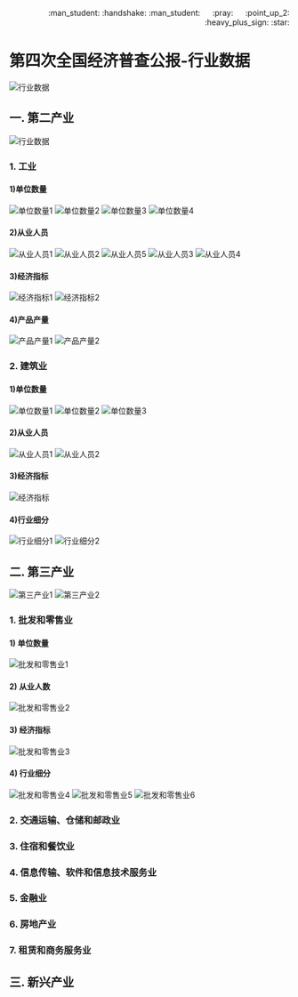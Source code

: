 <p align = "right"> :man_student: :handshake: :man_student:  &emsp; :pray: &emsp; :point_up_2: :heavy_plus_sign: :star: </p>  

# 第四次全国经济普查公报-行业数据

![行业数据][026]

## 一. 第二产业

![行业数据][029]

### 1. 工业

#### 1)单位数量

![单位数量1][030]
![单位数量2][031]
![单位数量3][032]
![单位数量4][033]

#### 2)从业人员

![从业人员1][034]
![从业人员2][035]
![从业人员5][038]
![从业人员3][036]
![从业人员4][037]

#### 3)经济指标

![经济指标1][039]
![经济指标2][040]

#### 4)产品产量

![产品产量1][041]
![产品产量2][042]

### 2. 建筑业

#### 1)单位数量

![单位数量1][043]
![单位数量2][044]
![单位数量3][045]

#### 2)从业人员

![从业人员1][046]
![从业人员2][047]

#### 3)经济指标

![经济指标][048]

#### 4)行业细分

![行业细分1][049]
![行业细分2][050]

## 二. 第三产业

![第三产业1][051]
![第三产业2][052]

### 1. 批发和零售业

#### 1) 单位数量

![批发和零售业1][053]

#### 2) 从业人数

![批发和零售业2][054]

#### 3) 经济指标

![批发和零售业3][055]

#### 4) 行业细分

![批发和零售业4][056]
![批发和零售业5][057]
![批发和零售业6][058]

### 2. 交通运输、仓储和邮政业




### 3. 住宿和餐饮业




### 4. 信息传输、软件和信息技术服务业




### 5. 金融业




### 6. 房地产业




### 7. 租赁和商务服务业




## 三. 新兴产业








[026]:https://github.com/446020169/Open/raw/master/Economic_census/image/026.jpg
[029]:https://github.com/446020169/Open/raw/master/Economic_census/image/029.jpg
[030]:https://github.com/446020169/Open/raw/master/Economic_census/image/030.jpg
[031]:https://github.com/446020169/Open/raw/master/Economic_census/image/031.jpg
[032]:https://github.com/446020169/Open/raw/master/Economic_census/image/032.jpg
[033]:https://github.com/446020169/Open/raw/master/Economic_census/image/033.jpg
[034]:https://github.com/446020169/Open/raw/master/Economic_census/image/034.jpg
[035]:https://github.com/446020169/Open/raw/master/Economic_census/image/035.jpg
[036]:https://github.com/446020169/Open/raw/master/Economic_census/image/036.jpg
[037]:https://github.com/446020169/Open/raw/master/Economic_census/image/037.jpg
[038]:https://github.com/446020169/Open/raw/master/Economic_census/image/038.jpg
[039]:https://github.com/446020169/Open/raw/master/Economic_census/image/039.jpg
[040]:https://github.com/446020169/Open/raw/master/Economic_census/image/040.jpg
[041]:https://github.com/446020169/Open/raw/master/Economic_census/image/041.jpg
[042]:https://github.com/446020169/Open/raw/master/Economic_census/image/042.jpg
[043]:https://github.com/446020169/Open/raw/master/Economic_census/image/043.jpg
[044]:https://github.com/446020169/Open/raw/master/Economic_census/image/044.jpg
[045]:https://github.com/446020169/Open/raw/master/Economic_census/image/045.jpg
[046]:https://github.com/446020169/Open/raw/master/Economic_census/image/046.jpg
[047]:https://github.com/446020169/Open/raw/master/Economic_census/image/047.jpg
[048]:https://github.com/446020169/Open/raw/master/Economic_census/image/048.jpg
[049]:https://github.com/446020169/Open/raw/master/Economic_census/image/049.jpg
[050]:https://github.com/446020169/Open/raw/master/Economic_census/image/050.jpg
[051]:https://github.com/446020169/Open/raw/master/Economic_census/image/051.jpg
[052]:https://github.com/446020169/Open/raw/master/Economic_census/image/052.jpg
[053]:https://github.com/446020169/Open/raw/master/Economic_census/image/053.jpg
[054]:https://github.com/446020169/Open/raw/master/Economic_census/image/054.jpg
[055]:https://github.com/446020169/Open/raw/master/Economic_census/image/055.jpg
[056]:https://github.com/446020169/Open/raw/master/Economic_census/image/056.jpg
[057]:https://github.com/446020169/Open/raw/master/Economic_census/image/057.jpg
[058]:https://github.com/446020169/Open/raw/master/Economic_census/image/058.jpg
[059]:https://github.com/446020169/Open/raw/master/Economic_census/image/059.jpg
[060]:https://github.com/446020169/Open/raw/master/Economic_census/image/060.jpg
[061]:https://github.com/446020169/Open/raw/master/Economic_census/image/061.jpg
[062]:https://github.com/446020169/Open/raw/master/Economic_census/image/062.jpg
[063]:https://github.com/446020169/Open/raw/master/Economic_census/image/063.jpg
[064]:https://github.com/446020169/Open/raw/master/Economic_census/image/064.jpg
[065]:https://github.com/446020169/Open/raw/master/Economic_census/image/065.jpg
[066]:https://github.com/446020169/Open/raw/master/Economic_census/image/066.jpg
[067]:https://github.com/446020169/Open/raw/master/Economic_census/image/067.jpg
[068]:https://github.com/446020169/Open/raw/master/Economic_census/image/068.jpg
[069]:https://github.com/446020169/Open/raw/master/Economic_census/image/069.jpg
[070]:https://github.com/446020169/Open/raw/master/Economic_census/image/070.jpg
